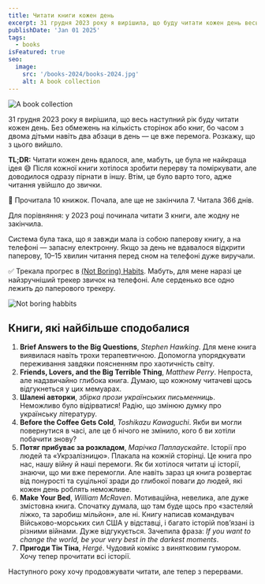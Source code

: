 ```yaml
---
title: Читати книги кожен день
excerpt: 31 грудня 2023 року я вирішила, що буду читати кожен день весь наступний рік.
publishDate: 'Jan 01 2025'
tags:
  - books
isFeatured: true
seo:
  image:
    src: '/books-2024/books-2024.jpg'
    alt: A book collection
---
```


![A book collection](/books-2024/books-2024.jpg)

31 грудня 2023 року я вирішила, що весь наступний рік буду читати кожен день. Без обмежень на кількість сторінок або книг, бо часом з двома дітьми навіть два абзаци в день — це вже перемога. Розкажу, що з цього вийшло.

**TL;DR:** Читати кожен день вдалося, але, мабуть, це була не найкраща ідея 😅 Після кожної книги хотілося зробити перерву та поміркувати, але доводилося одразу пірнати в іншу. Втім, це було варто того, адже читання увійшло до звички.

📆 Прочитала 10 книжок. Почала, але ще не закінчила 7. Читала 366 днів.

Для порівняння: у 2023 році починала читати 3 книги, але жодну не закінчила.

Система була така, що я завжди мала із собою паперову книгу, а на телефоні — запасну електронну. Якщо за день не вдавалося відкрити паперову, 10–15 хвилин читання перед сном на телефоні дуже виручали.

✅ Трекала прогрес в [(Not Boring) Habits](https://www.notboring.software/product/habits). Мабуть, для мене наразі це найзручніший трекер звичок на телефоні. Але серденько все одно лежить до паперового трекеру.

![Not boring habbits](/books-2024/habits.png)



## Книги, які найбільше сподобалися

1. **Brief Answers to the Big Questions**, *Stephen Hawking*. Для мене книга виявилася навіть трохи терапевтичною. Допомогла упорядкувати переживання завдяки поясненням про хаотичність світу.
2. **Friends, Lovers, and the Big Terrible Thing**, *Matthew Perry*. Непроста, але надзвичайно глибока книга. Думаю, що кожному читачеві щось відгукнеться у цих мемуарах.
3. **Шалені авторки**, *збірка прози українських письменниць*. Неможливо було відірватися! Радію, що змінюю думку про українську літературу.
4. **Before the Coffee Gets Cold**, *Toshikazu Kawaguchi*. Якби ви могли повернутися в часі, але це б нічого не змінило, кого б ви хотіли побачити знову?
5. **Потяг прибуває за розкладом**, *Марічка Паплаускайте*. Історії про людей та «Укрзалізницю». Плакала на кожній сторінці. Це книга про нас, нашу війну й наші перемоги. Як би хотілося читати ці історії, знаючи, що ми вже перемогли. Але навіть зараз ця книга розвертає від понурості та суцільної зради до глибокої поваги до людей, які кожен день роблять неможливе.
6. **Make Your Bed**, *William McRaven*. Мотиваційна, невелика, але дуже змістовна книга. Спочатку думала, що там буде щось про «застеляй ліжко, та заробиш мільйон», але ні. Книгу написав командувач Військово-морських сил США у відставці, і багато історій пов’язані із різними війнами. Дуже відгукується. Зачепила фраза: *If you want to change the world, be your very best in the darkest moments*.
7. **Пригоди Tін Тіна**, *Hergé*. Чудовий комікс з винятковим гумором. Хочу тепер прочитати всі історії.

Наступного року хочу продовжувати читати, але тепер з перервами. 